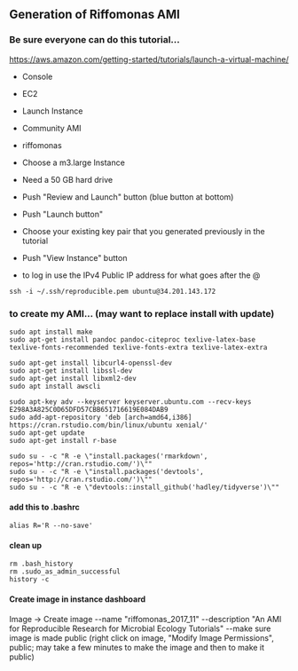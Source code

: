 ## Generation of Riffomonas AMI


### Be sure everyone can do this tutorial...
https://aws.amazon.com/getting-started/tutorials/launch-a-virtual-machine/

* Console
* EC2
* Launch Instance
* Community AMI
* riffomonas
* Choose a m3.large Instance
* Need a 50 GB hard drive
* Push "Review and Launch" button (blue button at bottom)
* Push "Launch button"
* Choose your existing key pair that you generated previously in the tutorial
* Push "View Instance" button


* to log in use the IPv4 Public IP address for what goes after the @
```
ssh -i ~/.ssh/reproducible.pem ubuntu@34.201.143.172
```

### to create my AMI... (may want to replace install with update)
```
sudo apt install make
sudo apt-get install pandoc pandoc-citeproc texlive-latex-base texlive-fonts-recommended texlive-fonts-extra texlive-latex-extra

sudo apt-get install libcurl4-openssl-dev
sudo apt-get install libssl-dev
sudo apt-get install libxml2-dev
sudo apt install awscli

sudo apt-key adv --keyserver keyserver.ubuntu.com --recv-keys E298A3A825C0D65DFD57CBB651716619E084DAB9
sudo add-apt-repository 'deb [arch=amd64,i386] https://cran.rstudio.com/bin/linux/ubuntu xenial/'
sudo apt-get update
sudo apt-get install r-base

sudo su - -c "R -e \"install.packages('rmarkdown', repos='http://cran.rstudio.com/')\""
sudo su - -c "R -e \"install.packages('devtools', repos='http://cran.rstudio.com/')\""
sudo su - -c "R -e \"devtools::install_github('hadley/tidyverse')\""
```

#### add this to .bashrc
```
alias R='R --no-save'
```

#### clean up
```
rm .bash_history
rm .sudo_as_admin_successful
history -c
```

#### Create image in instance dashboard
Image -> Create image
--name "riffomonas_2017_11"
--description "An AMI for Reproducible Research for Microbial Ecology Tutorials"
--make sure image is made public (right click on image, "Modify Image Permissions", public; may take a few minutes to make the image and then to make it public)
